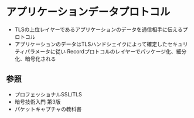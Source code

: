 # アプリケーションデータプロトコル
- TLSの上位レイヤーであるアプリケーションのデータを通信相手に伝えるプロトコル
- アプリケーションのデータはTLSハンドシェイクによって確定したセキュリティパラメータに従い
  Recordプロトコルのレイヤーでパッケージ化、細分化、暗号化される

## 参照
- プロフェッショナルSSL/TLS
- 暗号技術入門 第3版
- パケットキャプチャの教科書
